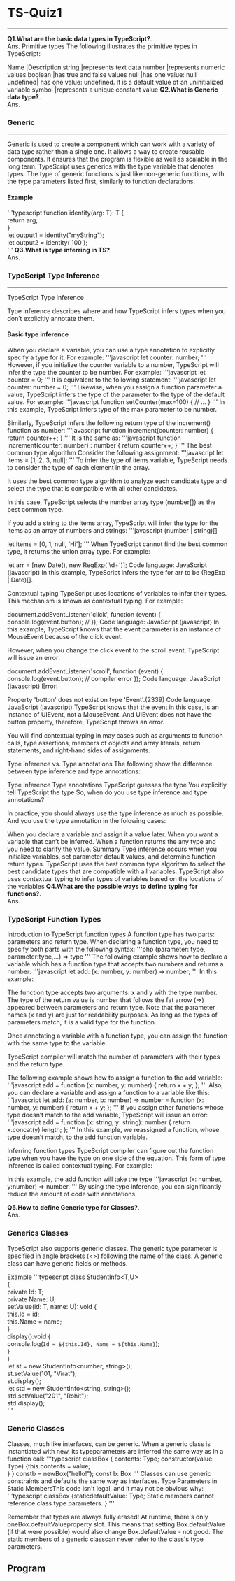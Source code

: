 # TS-Quiz1
---
__Q1.What are the basic data types in TypeScript?__.\
Ans. 
Primitive types
The following illustrates the primitive types in TypeScript:

Name	 |Description
string	 |represents text data
number	 |represents numeric values
boolean	 |has true and false values
null	 |has one value: null
undefined|	has one value: undefined. It is a default value of an uninitialized variable
symbol	 |represents a unique constant value
__Q2.What is Generic data type?__.\
Ans. 
 ### Generic
 ---
Generic is used to create a component which can work with a variety of data type rather than a single one. It allows a way to create reusable components. It ensures that the program is flexible as well as scalable in the long term. TypeScript uses generics with the type variable <T> that denotes types. The type of generic functions is just like non-generic functions, with the type parameters listed first, similarly to function declarations.

#### Example
'''typescript
function identity<T>(arg: T): T {  
    return arg;  
}  
let output1 = identity<string>("myString");  
let output2 = identity<number>( 100 );  
'''
__Q3.What is type inferring in TS?__.\
Ans.
### TypeScript Type Inference
---
TypeScript Type Inference

Type inference describes where and how TypeScript infers types when you don’t explicitly annotate them.

#### Basic type inference
When you declare a variable, you can use a type annotation to explicitly specify a type for it.
 For example:
'''javascript
let counter: number;
'''
However, if you initialize the counter variable to a number, TypeScript will infer the type the counter to be number. For example:
'''javascript
let counter = 0;
'''
It is equivalent to the following statement:
'''javascript
let counter: number = 0;
'''
Likewise, when you assign a function parameter a value, TypeScript infers the type of the parameter to the type of the default value. For example:
'''javascript
function setCounter(max=100) {
    // ...
}
'''
In this example, TypeScript infers type of the max parameter to be number.

Similarly, TypeScript infers the following return type of the increment() function as number:
'''javascript
function increment(counter: number) {
    return counter++;
}
'''
It is the same as:
'''javascript
function increment(counter: number) : number {
    return counter++;
}
'''
The best common type algorithm
Consider the following assignment:
'''javascript
let items = [1, 2, 3, null];
'''
To infer the type of items variable, TypeScript needs to consider the type of each element in the array.

It uses the best common type algorithm to analyze each candidate type and select the type that is compatible with all other candidates.

In this case, TypeScript selects the number array type (number[]) as the best common type.

If you add a string to the items array, TypeScript will infer the type for the items as an array of numbers and strings:
 '''javascript
(number | string)[]

let items = [0, 1, null, 'Hi'];
'''
When TypeScript cannot find the best common type, it returns the union array type. For example:

let arr = [new Date(), new RegExp('\d+')];
Code language: JavaScript (javascript)
In this example, TypeScript infers the type for arr to be (RegExp | Date)[].

Contextual typing
TypeScript uses locations of variables to infer their types. This mechanism is known as contextual typing. For example:

document.addEventListener('click', function (event) {
    console.log(event.button); // 
});
Code language: JavaScript (javascript)
In this example, TypeScript knows that the event parameter is an instance of MouseEvent because of the click event.

However, when you change the click event to the scroll event, TypeScript will issue an error:

document.addEventListener('scroll', function (event) {
    console.log(event.button); // compiler error
});
Code language: JavaScript (javascript)
Error:

Property 'button' does not exist on type 'Event'.(2339)
Code language: JavaScript (javascript)
TypeScript knows that the event in this case, is an instance of UIEvent, not a MouseEvent. And UIEvent does not have the button property, therefore, TypeScript throws an error.

You will find contextual typing in may cases such as arguments to function calls, type assertions, members of objects and array literals, return statements, and right-hand sides of assignments.

Type inference vs. Type annotations
The following show the difference between type inference and type annotations:

Type inference	Type annotations
TypeScript guesses the type	You explicitly tell TypeScript the type
So, when do you use type inference and type annotations?

In practice, you should always use the type inference as much as possible. And you use the type annotation in the folowing cases:

When you declare a variable and assign it a value later.
When you want a variable that can’t be inferred.
When a function returns the any type and you need to clarify the value.
Summary
Type inference occurs when you initialize variables, set parameter default values, and determine function return types.
TypeScript uses the best common type algorithm to select the best candidate types that are compatible with all variables.
TypeScript also uses contextual typing to infer types of variables based on the locations of the variables
__Q4.What are the possible ways to define typing for functions?__.\
Ans.
### TypeScript Function Types

Introduction to TypeScript function types
A function type has two parts: parameters and return type. When declaring a function type, you need to specify both parts with the following syntax:
'''php
(parameter: type, parameter:type,...) => type
'''
The following example shows how to declare a variable which has a function type that accepts two numbers and returns a number:
'''javascript
let add: (x: number, y: number) => number;
'''
In this example:

The function type accepts two arguments: x and y with the type number.
The type of the return value is number that follows the fat arrow (=>) appeared between parameters and return type.
Note that the parameter names (x and y) are just for readability purposes. As long as the types of parameters match, it is a valid type for the function.

Once annotating a variable with a function type, you can assign the function with the same type to the variable.

TypeScript compiler will match the number of parameters with their types and the return type.

The following example shows how to assign a function to the add variable:
'''javascript
add = function (x: number, y: number) {
    return x + y;
};
'''
Also, you can declare a variable and assign a function to a variable like this:
'''javascript
let add: (a: number, b: number) => number =
    function (x: number, y: number) {
        return x + y;
    };
'''
If you assign other functions whose type doesn’t match to the add variable, TypeScript will issue an error:
'''javascript
add = function (x: string, y: string): number {
    return x.concat(y).length;
};
'''
In this example, we reassigned a function, whose type doesn’t match, to the add function variable.

Inferring function types
TypeScript compiler can figure out the function type when you have the type on one side of the equation. This form of type inference is called contextual typing. For example:


In this example, the add function will take the type
'''javascript
 (x: number, y:number) => number.
'''
By using the type inference, you can significantly reduce the amount of code with annotations.


__Q5.How to define Generic type for Classes?__.\
Ans.
### Generics Classes
TypeScript also supports generic classes. The generic type parameter is specified in angle brackets (<>) following the name of the class. A generic class can have generic fields or methods.

Example
'''typescript
class StudentInfo<T,U>  
{   
    private Id: T;  
    private Name: U;  
    setValue(id: T, name: U): void {   
        this.Id = id;  
        this.Name = name;  
    }  
    display():void {   
        console.log(`Id = ${this.Id}, Name = ${this.Name}`);  
    }  
}  
let st = new StudentInfo<number, string>();  
st.setValue(101, "Virat");  
st.display();  
let std = new StudentInfo<string, string>();  
std.setValue("201", "Rohit");  
std.display();  
'''
### Generic Classes
Classes, much like interfaces, can be generic. When a generic class is instantiated with new, its typeparameters are inferred the same way as in a function call:
'''typescript
classBox<Type> {
    contents: Type;
    constructor(value: Type) 
    {this.contents = value;  
        }
    }
    constb = newBox("hello!");
    const b: Box<string>
'''
Classes can use generic constraints and defaults the same way as interfaces.
Type Parameters in Static MembersThis code isn't legal, and it may not be obvious why:
'''typescript
classBox<Type>
 {staticdefaultValue: Type;
  Static members cannot reference class type parameters.
  }
  '''
  
Remember that types are always fully erased! At runtime, there's only oneBox.defaultValueproperty slot.
 This means that setting Box<string>.defaultValue (if that were possible) would also change Box<number>.defaultValue - not good. 
 The static members of a generic classcan never refer to the class's type parameters.

 ## Program


 